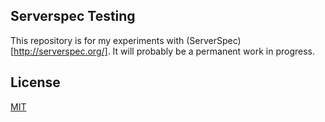 ## Serverspec Testing

This repository is for my experiments with (ServerSpec)[http://serverspec.org/]. It will probably be a permanent work in progress.

## License

[MIT](https://opensource.org/licenses/MIT)
